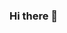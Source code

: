 ### Hi there 👋

<!--
**Eudasio-Rodrigues/Eudasio-Rodrigues** is a ✨ _special_ ✨ repository because its `README.md` (this file) appears on your GitHub profile.
Aqui estão algumas formas de entrar em contato comigo
<a target="_blank" href="https://api.whatsapp.com/send?phone=5588999444809">
  <img align="left" alt="Whatsapp" width="22px" src="https://cdn.jsdelivr.net/npm/simple-icons@v3/icons/whatsapp.svg" />
</a>
<a target="_blank" href="https://www.instagram.com/eudasio.rodrigues/">
  <img align="left" alt="Instagram" width="22px" src="https://cdn.jsdelivr.net/npm/simple-icons@v3/icons/instagram.svg" />
</a>
<a target="_blank" href="rodrigues0117@gmail.com">
  <img align="left" alt="Gmail" width="22px" src="https://cdn.jsdelivr.net/npm/simple-icons@v3/icons/gmail.svg" />
</a>
<a target="_blank" href="https://fb.com/eudasio.rodrigues.sousa">
  <img align="left" alt="Facebook" width="22px" src="https://cdn.jsdelivr.net/npm/simple-icons@v3/icons/facebook.svg" />
</a>
